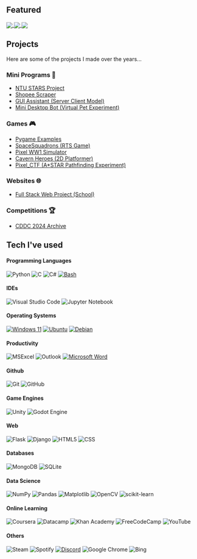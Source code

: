 <h2> Featured </h2>

<a href="https://github.com/NabilAidilreza/NTU_STARS_Project">
 <img align="center" src="https://github-readme-stats.vercel.app/api/pin/?username=nabilaidilreza&repo=NTU_STARS_Project&theme=react" />
</a>


<a href="https://github.com/NabilAidilreza/researchcompiler">
 <img align="center" src="https://github-readme-stats.vercel.app/api/pin/?username=nabilaidilreza&repo=researchcompiler&theme=react" />
</a>

<a href="https://github.com/NabilAidilreza/ctf_pixel_sim">
 <img align="center" src="https://github-readme-stats.vercel.app/api/pin/?username=nabilaidilreza&repo=ctf_pixel_sim&theme=react" />
</a>

<h2> Projects </h2>
Here are some of the projects I made over the years...
<h3>Mini Programs 📂</h3>
    <ul>
        <li><a href ="https://github.com/NabilAidilreza/NTU_STARS_Project">NTU STARS Project</a></li>
        <li><a href ="https://github.com/NabilAidilreza/ShopeeScraper">Shopee Scraper</a></li>
        <li><a href ="https://github.com/NabilAidilreza/GUI_Assistant">GUI Assistant (Server Client Model)</a></li>
        <li><a href ="https://github.com/NabilAidilreza/desktop_bot">Mini Desktop Bot (Virtual Pet Experiment)</a></li>
    </ul>
<h3>Games 🎮</h3>
    <ul>
        <li><a href ="https://github.com/NabilAidilreza/pygames">Pygame Examples</a></li>
        <li><a href ="https://github.com/NabilAidilreza/spacesquadrons">SpaceSquadrons (RTS Game)</a></li>
        <li><a href ="https://github.com/NabilAidilreza/ww1_pixel_sim">Pixel WW1 Simulator</a></li>
        <li><a href ="https://github.com/NabilAidilreza/2D_platformer">Cavern Heroes (2D Platformer)</a></li>
        <li><a href ="https://github.com/NabilAidilreza/ctf_pixel_sim">Pixel_CTF (A*STAR Pathfinding Experiment)</a></li>
    </ul>
<h3>Websites 🌐</h3>
    <ul>
        <li><a href ="https://github.com/NabilAidilreza/fast_food_website">Full Stack Web Project (School)</a></li>
    </ul>
<h3>Competitions 🏆</h3>
<ul>
  <li><a href="https://github.com/NabilAidilreza/CDDC-2024-Archive">CDDC 2024 Archive</a></li>
</ul>
<h2> Tech I've used </h2>

  #### Programming Languages
  ![Python](https://img.shields.io/badge/python-3670A0?style=for-the-badge&logo=python&logoColor=ffdd54)
  ![C](https://img.shields.io/badge/c-%2300599C.svg?style=for-the-badge&logo=c&logoColor=white)
  ![C#](https://img.shields.io/badge/c%23-%23239120.svg?style=for-the-badge&logo=c-sharp&logoColor=white)
  [![Bash](https://img.shields.io/badge/Bash-4EAA25?style=for-the-badge&logo=gnubash&logoColor=fff)](#)
  #### IDEs
  ![Visual Studio Code](https://img.shields.io/badge/Visual%20Studio%20Code-0078d7.svg?style=for-the-badge&logo=visual-studio-code&logoColor=white)
  ![Jupyter Notebook](https://img.shields.io/badge/jupyter-%23FA0F00.svg?style=for-the-badge&logo=jupyter&logoColor=white)
  #### Operating Systems
  [![Windows 11](https://img.shields.io/badge/Windows%2011-0078D4?style=for-the-badge&logo=windows11&logoColor=fff)](#)
  [![Ubuntu](https://img.shields.io/badge/Ubuntu-E95420?style=for-the-badge&logo=ubuntu&logoColor=white)](#)
  [![Debian](https://img.shields.io/badge/Debian-A81D33?style=for-the-badge&logo=debian&logoColor=fff)](#)
  #### Productivity
  ![MSExcel](https://img.shields.io/badge/Microsoft_Excel-217346?style=for-the-badge&logo=microsoft-excel&logoColor=white) 
  ![Outlook](https://img.shields.io/badge/Microsoft_Outlook-0078D4?style=for-the-badge&logo=microsoft-outlook&logoColor=white)
  [![Microsoft Word](https://img.shields.io/badge/Microsoft_Word-2B579A?style=for-the-badge&logo=microsoft-word&logoColor=white)](#)
  #### Github
  ![Git](https://img.shields.io/badge/Git-F05032?style=for-the-badge&logo=git&logoColor=white)
  ![GitHub](https://img.shields.io/badge/GitHub-100000?style=for-the-badge&logo=github&logoColor=white)
  #### Game Engines
  ![Unity](https://img.shields.io/badge/unity-%23000000.svg?style=for-the-badge&logo=unity&logoColor=white)
  ![Godot Engine](https://img.shields.io/badge/GODOT-%23FFFFFF.svg?style=for-the-badge&logo=godot-engine)
  #### Web
  ![Flask](https://img.shields.io/badge/flask-%23000.svg?style=for-the-badge&logo=flask&logoColor=white)
  ![Django](https://img.shields.io/badge/django-%23092E20.svg?style=for-the-badge&logo=django&logoColor=white)
  ![HTML5](https://img.shields.io/badge/HTML5-E34F26?style=for-the-badge&logo=html5&logoColor=white)
  ![CSS](https://img.shields.io/badge/CSS-239120?&style=for-the-badge&logo=css3&logoColor=white)
  #### Databases
  ![MongoDB](https://img.shields.io/badge/MongoDB-%234ea94b.svg?style=for-the-badge&logo=mongodb&logoColor=white)
  ![SQLite](https://img.shields.io/badge/sqlite-%2307405e.svg?style=for-the-badge&logo=sqlite&logoColor=white)
  #### Data Science
  ![NumPy](https://img.shields.io/badge/numpy-%23013243.svg?style=for-the-badge&logo=numpy&logoColor=white)
  ![Pandas](https://img.shields.io/badge/pandas-%23150458.svg?style=for-the-badge&logo=pandas&logoColor=white)
  ![Matplotlib](https://img.shields.io/badge/Matplotlib-%23ffffff.svg?style=for-the-badge&logo=Matplotlib&logoColor=black)
  ![OpenCV](https://img.shields.io/badge/opencv-%23white.svg?style=for-the-badge&logo=opencv&logoColor=white)
  ![scikit-learn](https://img.shields.io/badge/scikit--learn-%23F7931E.svg?style=for-the-badge&logo=scikit-learn&logoColor=white)
  #### Online Learning
  ![Coursera](https://img.shields.io/badge/Coursera-%230056D2.svg?style=for-the-badge&logo=Coursera&logoColor=white)
  ![Datacamp](https://img.shields.io/badge/Datacamp-05192D?style=for-the-badge&logo=datacamp&logoColor=03E860)
  ![Khan Academy](https://img.shields.io/badge/KhanAcademy-%2314BF96.svg?style=for-the-badge&logo=KhanAcademy&logoColor=white)
  ![FreeCodeCamp](https://img.shields.io/badge/Freecodecamp-%23123.svg?&style=for-the-badge&logo=freecodecamp&logoColor=green)
  ![YouTube](https://img.shields.io/badge/YouTube-%23FF0000.svg?style=for-the-badge&logo=YouTube&logoColor=white)
  #### Others
  ![Steam](https://img.shields.io/badge/steam-%23000000.svg?style=for-the-badge&logo=steam&logoColor=white)
  ![Spotify](https://img.shields.io/badge/Spotify-1ED760?style=for-the-badge&logo=spotify&logoColor=white)
  [![Discord](https://img.shields.io/badge/Discord-%235865F2.svg?style=for-the-badge&logo=discord&logoColor=white)](#)
  ![Google Chrome](https://img.shields.io/badge/Google%20Chrome-4285F4?style=for-the-badge&logo=GoogleChrome&logoColor=white)
  ![Bing](https://img.shields.io/badge/Microsoft%20Bing-258FFA?style=for-the-badge&logo=Microsoft%20Bing&logoColor=white)



